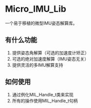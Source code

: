 # Micro_IMU_Lib
一个易于移植的微型IMU姿态解算库。
## 有什么功能
1. 提供姿态角解算（可选的加速度计矫正）
2. 可选的绝对加速度解算（IMU姿态无关）
3. 提供灵活的多IMU解算支持
## 如何使用
1. 通过例化MIL_Handle_t类来实现
2. 所有的操作使用MIL_Handle_t句柄
